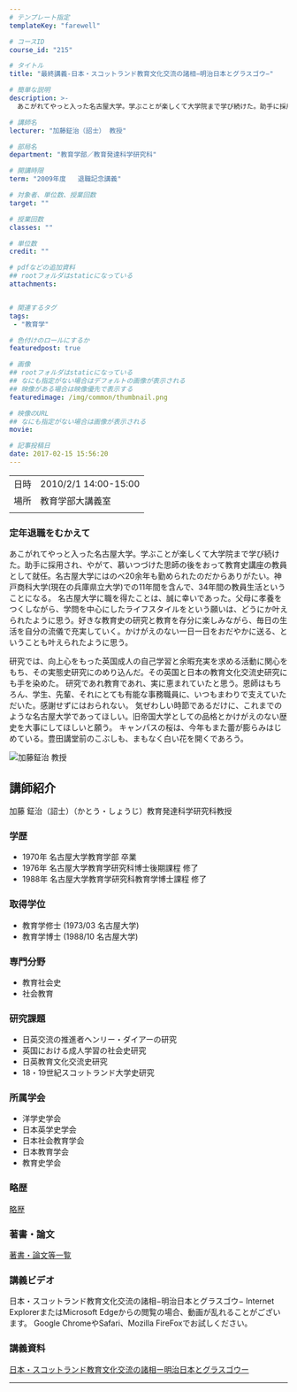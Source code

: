 ```yaml
---
# テンプレート指定
templateKey: "farewell"

# コースID
course_id: "215"

# タイトル
title: "最終講義-日本・スコットランド教育文化交流の諸相−明治日本とグラスゴウ−"

# 簡単な説明
description: >-
  あこがれてやっと入った名古屋大学。学ぶことが楽しくて大学院まで学び続けた。助手に採用され、やがて、慕いつづけた思師の後をおって教育史講座の教員として就任。名古屋大学にはのべ20余年も勤められたのだからありがたい。神戸商科大学(現在の兵庫県立大学)での11年間を含んで、34年間の教員生活ということになる。 名古屋大学に職を得たことは、誠に幸いであった。父母に孝養をつくしながら、学問を中心にしたラ ...

# 講師名
lecturer: "加藤鉦治（詔士） 教授"

# 部局名
department: "教育学部／教育発達科学研究科"

# 開講時限
term: "2009年度	退職記念講義"

# 対象者、単位数、授業回数
target: ""

# 授業回数
classes: ""

# 単位数
credit: ""

# pdfなどの追加資料
## rootフォルダはstaticになっている
attachments:


# 関連するタグ
tags:
 - "教育学"

# 色付けのロールにするか
featuredpost: true

# 画像
## rootフォルダはstaticになっている
## なにも指定がない場合はデフォルトの画像が表示される
## 映像がある場合は映像優先で表示する
featuredimage: /img/common/thumbnail.png

# 映像のURL
## なにも指定がない場合は画像が表示される
movie: 

# 記事投稿日
date: 2017-02-15 15:56:20
---
```


|   |   |
|---|---|
| 日時 | 2010/2/1  14:00-15:00 |
| 場所 | 教育学部大講義室 |
|   |   |


### 定年退職をむかえて

あこがれてやっと入った名古屋大学。学ぶことが楽しくて大学院まで学び続けた。助手に採用され、やがて、慕いつづけた思師の後をおって教育史講座の教員として就任。名古屋大学にはのべ20余年も勤められたのだからありがたい。神戸商科大学(現在の兵庫県立大学)での11年間を含んで、34年間の教員生活ということになる。 名古屋大学に職を得たことは、誠に幸いであった。父母に孝養をつくしながら、学問を中心にしたライフスタイルをという願いは、どうにか叶えられたように思う。好きな教育史の研究と教育を存分に楽しみながら、毎日の生活を自分の流儀で充実していく。かけがえのない一日一日をおだやかに送る、ということも叶えられたように思う。

研究では、向上心をもった英国成人の自己学習と余暇充実を求める活動に関心をもち、その実態史研究にのめり込んだ。その英国と日本の教育文化交流史研究にも手を染めた。 研究であれ教育であれ、実に恵まれていたと思う。恩師はもちろん、学生、先輩、それにとても有能な事務職員に、いつもまわりで支えていただいた。感謝せずにはおられない。 気ぜわしい時節であるだけに、これまでのような名古屋大学であってほしい。旧帝国大学としての品格とかけがえのない歴史を大事にしてほしいと願う。 キャンパスの桜は、今年もまた蕾が膨らみはじめている。豊田講堂前のこぶしも、まもなく白い花を開くであろう。



![加藤鉦治 教授](http://ocw.nagoya-u.jp/files/215/s_kato.jpg) 
## 講師紹介

加藤 鉦治（詔士）（かとう・しょうじ）教育発達科学研究科教授

### 学歴

* 1970年 名古屋大学教育学部 卒業
* 1976年 名古屋大学教育学研究科博士後期課程 修了
* 1988年 名古屋大学教育学研究科教育学博士課程 修了

### 取得学位

* 教育学修士 (1973/03 名古屋大学)
* 教育学博士 (1988/10 名古屋大学)

### 専門分野

* 教育社会史
* 社会教育

### 研究課題

* 日英交流の推進者ヘンリー・ダイアーの研究
* 英国における成人学習の社会史研究
* 日英教育文化交流史研究
* 18・19世紀スコットランド大学史研究

### 所属学会

* 洋学史学会
* 日本英学史学会
* 日本社会教育学会
* 日本教育学会
* 教育史学会

### 略歴

[略歴](http://ocw.nagoya-u.jp/files/215/s_kato_ryakureki2.pdf) 


### 著書・論文

[著書・論文等一覧](http://ocw.nagoya-u.jp/files/215/s_kato_chosho2.pdf) 



### 講義ビデオ

日本・スコットランド教育文化交流の諸相−明治日本とグラスゴウ−
Internet ExplorerまたはMicrosoft Edgeからの閲覧の場合、動画が乱れることがございます。
Google ChromeやSafari、Mozilla FireFoxでお試しください。

### 講義資料

[日本・スコットランド教育文化交流の諸相ー明治日本とグラスゴウー](http://ocw.nagoya-u.jp/files/215/s_kato_ronbun2.pdf) 

-----